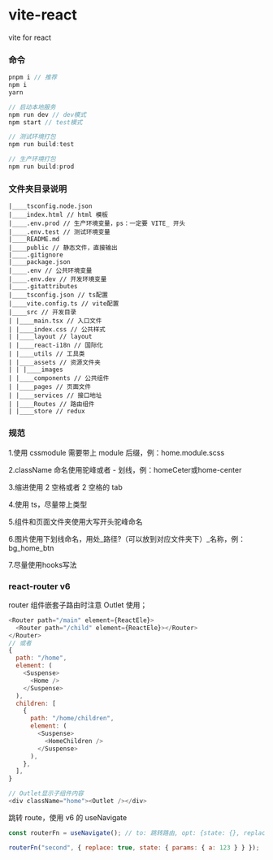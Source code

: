 # vite-react

vite for react

### 命令

```javascript
pnpm i // 推荐
npm i
yarn

// 启动本地服务
npm run dev // dev模式
npm start // test模式

// 测试环境打包
npm run build:test

// 生产环境打包
npm run build:prod
```

### 文件夹目录说明

```
|____tsconfig.node.json
|____index.html // html 模板
|____.env.prod // 生产环境变量，ps：一定要 VITE_ 开头
|____.env.test // 测试环境变量
|____README.md
|____public // 静态文件，直接输出
|____.gitignore
|____package.json
|____.env // 公共环境变量
|____.env.dev // 开发环境变量
|____.gitattributes
|____tsconfig.json // ts配置
|____vite.config.ts // vite配置
|____src // 开发目录
| |____main.tsx // 入口文件
| |____index.css // 公共样式
| |____layout // layout
| |____react-i18n // 国际化
| |____utils // 工具类
| |____assets // 资源文件夹
| | |____images
| |____components // 公共组件
| |____pages // 页面文件
| |____services // 接口地址
| |____Routes // 路由组件
| |____store // redux
```

### 规范

1.使用 cssmodule 需要带上 module 后缀，例：home.module.scss

2.className 命名使用驼峰或者 - 划线，例：homeCeter或home-center

3.缩进使用 2 空格或者 2 空格的 tab

4.使用 ts，尽量带上类型

5.组件和页面文件夹使用大写开头驼峰命名

6.图片使用下划线命名，用处_路径?（可以放到对应文件夹下）_名称，例：bg_home_btn

7.尽量使用hooks写法

### react-router v6

router 组件嵌套子路由时注意 Outlet 使用；

```javascript
<Router path="/main" element={ReactEle}>
  <Router path="/child" element={ReactEle}></Router>
</Router>
// 或者
{
  path: "/home",
  element: (
    <Suspense>
      <Home />
    </Suspense>
  ),
  children: [
    {
      path: "/home/children",
      element: (
        <Suspense>
          <HomeChildren />
        </Suspense>
      ),
    },
  ],
}

// Outlet显示子组件内容
<div className="home"><Outlet /></div> 

```

跳转 route，使用 v6 的 useNavigate

```javascript
const routerFn = useNavigate(); // to: 跳转路由, opt: {state: {}, replace: bool} ;

routerFn("second", { replace: true, state: { params: { a: 123 } } });
```
